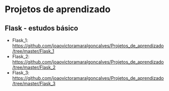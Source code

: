 # Projetos de aprendizado

## Flask - estudos básico
- Flask_1: https://github.com/joaovictoramaralgoncalves/Projetos_de_aprendizado/tree/master/Flask_1
- Flask_2: https://github.com/joaovictoramaralgoncalves/Projetos_de_aprendizado/tree/master/Flask_2
- Flask_3: https://github.com/joaovictoramaralgoncalves/Projetos_de_aprendizado/tree/master/Flask_3
